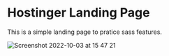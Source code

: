 # Hostinger Landing Page

 This is a simple landing page to pratice sass features.
 
![Screenshot 2022-10-03 at 15 47 21](https://user-images.githubusercontent.com/70537459/193607306-d9f3339b-db76-4124-987d-b633d0231eca.png)
